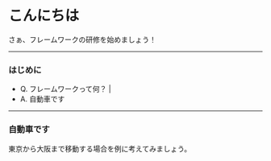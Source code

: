 # こんにちは

さぁ、フレームワークの研修を始めましょう！

---

### はじめに

- Q. フレームワークって何？ |
- A. 自動車です

---

### 自動車です

東京から大阪まで移動する場合を例に考えてみましょう。

